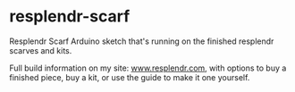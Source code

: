 # resplendr-scarf
Resplendr Scarf Arduino sketch that's running on the finished resplendr scarves and kits. 

Full build information on my site: www.resplendr.com, with options to buy a finished piece, buy a kit, or use the guide to make it one yourself.
